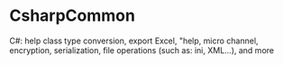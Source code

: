 # CsharpCommon
C#: help class type conversion, export Excel, "help, micro channel, encryption, serialization, file operations (such as: ini, XML...), and more
